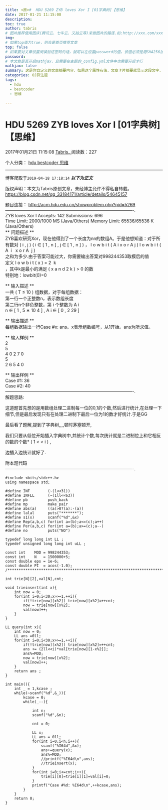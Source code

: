 ```yaml
---
title: <原>#  HDU 5269 ZYB loves Xor I [01字典树]【思维】
date: 2017-01-21 11:15:08
description:
toc: true
author: tabris
# 图片推荐使用图床(腾讯云、七牛云、又拍云等)来做图片的路径.如:http://xxx.com/xxx.jpg
img: 
# 如果top值为true，则会是首页推荐文章
top: false
# 如果要对文章设置阅读验证密码的话，就可以在设置password的值，该值必须是用SHA256加密后的密码，防止被他人识破
password: 
# 本文章是否开启mathjax，且需要在主题的_config.yml文件中也需要开启才行
mathjax: false
summary: 这是你自定义的文章摘要内容，如果这个属性有值，文章卡片摘要就显示这段文字，否则程序会自动截取文章的部分内容作为摘要
categories: OJ算法题
tags:
  - hdu
  - bestcoder
  - 思维

---
```





#  HDU 5269 ZYB loves Xor I [01字典树]【思维】

2017年01月21日 11:15:08  [ Tabris_ ](https://me.csdn.net/qq_33184171) 阅读数：227

个人分类：  [ hdu ](https://blog.csdn.net/qq_33184171/article/category/6117382) [
bestcoder ](https://blog.csdn.net/qq_33184171/article/category/6132246) [ 思维
](https://blog.csdn.net/qq_33184171/article/category/6253262)


--- 
 博客爬取于`2019-04-18 17:18:14`
***以下为正文***

版权声明：本文为Tabris原创文章，未经博主允许不得私自转载。
https://blog.csdn.net/qq_33184171/article/details/54645157

题目连接： [ http://acm.hdu.edu.cn/showproblem.php?pid=5269
](http://acm.hdu.edu.cn/showproblem.php?pid=5269)  
—————————————————————————————-.  
ZYB loves Xor I Accepts: 142 Submissions: 696  
Time Limit: 2000/1000 MS (Java/Others) Memory Limit: 65536/65536 K
(Java/Others)  
** 问题描述 **   
ZYB喜欢研究Xor，现在他得到了一个长度为nn的数组A。于是他想知道：对于所有数对  (  i  ,  j  )  (  i  ∈  [  1  ,  n
]  ,  j  ∈  [  1  ,  n  ]  )  ，  l  o  w  b  i  t  (  A  i  x  o  r  A  j  )
l  o  w  b  i  t  (  A  ​  i  ​  ​  x  o  r  A  ​  j  )  
之和为多少.由于答案可能过大，你需要输出答案对998244353取模后的值  
定义  l  o  w  b  i  t  (  x  )  =  2  ​  k  
​​ ，其中k是最小的满足  (  x  a  n  d  2  k  )  > 0  的数  
特别地：lowbit(0)=0

** 输入描述 **   
一共  (  T  ≤  10  )  组数据，对于每组数据：  
第一行一个正整数n，表示数组长度  
第二行n个非负整数，第  i  个整数为  A  i  
n  ∈  [  1  ,  5  ∗  10  4  ]  ,  A  i  ∈  [  0  ,  2  29  ]

** 输出描述 **   
每组数据输出一行Case #x: ans。x表示组数编号，从1开始。ans为所求值。

** 输入样例 **   
2  
5  
4 0 2 7 0  
5  
2 6 5 4 0

** 输出样例 **   
Case #1: 36  
Case #2: 40  
—————————————————————————————-.  
解题思路:

这道题首先想的是用数组处理二进制每一位的0,1的个数,然后进行统计,在处理一下细节,但是最后发现只有在处理二进制下最后一位为1的数才好统计.于是GG

最后看了题解,提到了字典树,,,,顿时茅塞顿开,

我们只要从低位开始插入字典树中,并统计个数,每次统计就是二进制位上和它相反的数的个数*  (  1  < < i  )  ,

边插入边统计就好了.

附本题代码  
—————————————————————————————-.

    
    
    #include <bits/stdc++.h>
    using namespace std;
    
    #define INF        (~(1<<31))
    #define INFLL      (~(1ll<<63))
    #define pb         push_back
    #define mp         make_pair
    #define abs(a)     ((a)>0?(a):-(a))
    #define lalal      puts("*******");
    #define s1(x)      scanf("%d",&x)
    #define Rep(a,b,c) for(int a=(b);a<=(c);a++)
    #define Per(a,b,c) for(int a=(b);a>=(c);a--)
    #define no         puts("NO")
    
    typedef long long int LL ;
    typedef unsigned long long int uLL ;
    
    const int    MOD = 998244353;
    const int    N   = 1500000+5;
    const double eps = 1e-6;
    const double PI  = acos(-1.0);
    /***********************************************************************/
    
    int trie[N][2],val[N],cnt;
    
    void trieinsert(int x){
        int now = 0;
        for(int i=0;i<30;x>>=1,++i){
            if(!trie[now][x%2]) trie[now][x%2]=++cnt;
            now = trie[now][x%2];
            val[now]++;
        }
    }
    
    LL query(int x){
        int now = 0;
        LL ans =0ll;
        for(int i=0;i<30;x>>=1,++i){
            if(!trie[now][x%2]) trie[now][x%2]=++cnt;
            ans += (2ll<<i)*val[trie[now][1-x%2]];
            ans%=MOD;
            now = trie[now][x%2];
            val[now]++;
        }
        return ans ;
    }
    
    int main(){
        int _ = 1,kcase ;
        while(~scanf("%d",&_)){
            kcase = 0;
            while(_--){
    
                int n;
                scanf("%d",&n);
    
                cnt = 0;
    
                LL x;
                LL ans = 0ll;
                for(int i=0;i<n;i++){
                    scanf("%I64d",&x);
                    ans+=query(x);
                    ans%=MOD;
                    //printf("%I64d\n",ans);
                    //trieinsert(x);
                }
                for(int i=0;i<=cnt;i++){
                    trie[i][0]=trie[i][1]=val[i]=0;
                }
                printf("Case #%d: %I64d\n",++kcase,ans);
            }
        }
        return 0;
    }

